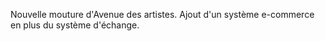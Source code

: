 Nouvelle mouture d'Avenue des artistes. Ajout d'un système e-commerce en plus du système d'échange.
